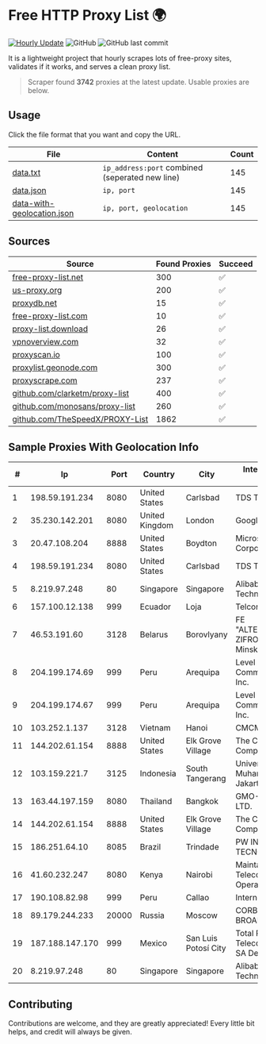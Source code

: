 
# Free HTTP Proxy List 🌍

[![Hourly Update](https://github.com/mertguvencli/http-proxy-list/actions/workflows/main.yml/badge.svg?branch=main)](https://github.com/mertguvencli/http-proxy-list/actions/workflows/main.yml)
![GitHub](https://img.shields.io/github/license/mertguvencli/http-proxy-list)
![GitHub last commit](https://img.shields.io/github/last-commit/mertguvencli/http-proxy-list)

It is a lightweight project that hourly scrapes lots of free-proxy sites, validates if it works, and serves a clean proxy list.


> Scraper found **3742** proxies at the latest update. Usable proxies are below.

## Usage

Click the file format that you want and copy the URL.


|File|Content|Count|
|----|-------|-----|
|[data.txt](https://raw.githubusercontent.com/mertguvencli/http-proxy-list/main/proxy-list/data.txt)|`ip_address:port` combined (seperated new line)|145|
|[data.json](https://raw.githubusercontent.com/mertguvencli/http-proxy-list/main/proxy-list/data.json)|`ip, port`|145|
|[data-with-geolocation.json](https://raw.githubusercontent.com/mertguvencli/http-proxy-list/main/proxy-list/data-with-geolocation.json)|`ip, port, geolocation`|145|

## Sources

|Source|Found Proxies|Succeed|
|------|-------------|-------|
|[free-proxy-list.net](https://free-proxy-list.net)|300|✅|
|[us-proxy.org](https://www.us-proxy.org)|200|✅|
|[proxydb.net](http://proxydb.net)|15|✅|
|[free-proxy-list.com](https://free-proxy-list.com/?page=&port=&type%5B%5D=http&type%5B%5D=https&up_time=0&search=Search)|10|✅|
|[proxy-list.download](https://www.proxy-list.download/HTTP)|26|✅|
|[vpnoverview.com](https://vpnoverview.com/privacy/anonymous-browsing/free-proxy-servers)|32|✅|
|[proxyscan.io](https://www.proxyscan.io)|100|✅|
|[proxylist.geonode.com](https://proxylist.geonode.com/api/proxy-list?limit=300&page=1&sort_by=lastChecked&sort_type=desc&protocols=http,https)|300|✅|
|[proxyscrape.com](https://api.proxyscrape.com/v2/?request=displayproxies&protocol=http&timeout=10000&country=all&ssl=all&anonymity=all)|237|✅|
|[github.com/clarketm/proxy-list](https://raw.githubusercontent.com/clarketm/proxy-list/master/proxy-list-raw.txt)|400|✅|
|[github.com/monosans/proxy-list](https://raw.githubusercontent.com/monosans/proxy-list/main/proxies/http.txt)|260|✅|
|[github.com/TheSpeedX/PROXY-List](https://raw.githubusercontent.com/TheSpeedX/PROXY-List/master/http.txt)|1862|✅|


## Sample Proxies With Geolocation Info

|#|Ip|Port|Country|City|Internet Service Provider|
|-|--|----|-------|----|-------------------------|
|1|198.59.191.234|8080|United States|Carlsbad|TDS TELECOM|
|2|35.230.142.201|8080|United Kingdom|London|Google LLC|
|3|20.47.108.204|8888|United States|Boydton|Microsoft Corporation|
|4|198.59.191.234|8080|United States|Carlsbad|TDS TELECOM|
|5|8.219.97.248|80|Singapore|Singapore|Alibaba (US) Technology Co., Ltd.|
|6|157.100.12.138|999|Ecuador|Loja|Telconet S.A|
|7|46.53.191.60|3128|Belarus|Borovlyany|FE "ALTERNATIVNAYA ZIFROVAYA SET" Minsk|
|8|204.199.174.69|999|Peru|Arequipa|Level 3 Communications, Inc.|
|9|204.199.174.67|999|Peru|Arequipa|Level 3 Communications, Inc.|
|10|103.252.1.137|3128|Vietnam|Hanoi|CMCMIENBAC|
|11|144.202.61.154|8888|United States|Elk Grove Village|The Constant Company|
|12|103.159.221.7|3125|Indonesia|South Tangerang|Universitas Muhammadiyah Jakarta|
|13|163.44.197.159|8080|Thailand|Bangkok|GMO-Z.COM PTE. LTD.|
|14|144.202.61.154|8888|United States|Elk Grove Village|The Constant Company|
|15|186.251.64.10|8085|Brazil|Trindade|PW INFORMATICA E TECNOLOGIA LTDA|
|16|41.60.232.247|8080|Kenya|Nairobi|Maintainer Liquid Telecommunications Operations Limited|
|17|190.108.82.98|999|Peru|Callao|Internexa Peru S.A|
|18|89.179.244.233|20000|Russia|Moscow|CORBINA-BROADBAND|
|19|187.188.147.170|999|Mexico|San Luis Potosí City|Total Play Telecomunicaciones SA De CV|
|20|8.219.97.248|80|Singapore|Singapore|Alibaba (US) Technology Co., Ltd.|



## Contributing

Contributions are welcome, and they are greatly appreciated! Every
little bit helps, and credit will always be given.

